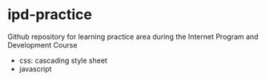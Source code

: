 # ipd-practice
Github repository for learning practice area during the Internet Program and Development Course

  - css: cascading style sheet 
  - javascript
